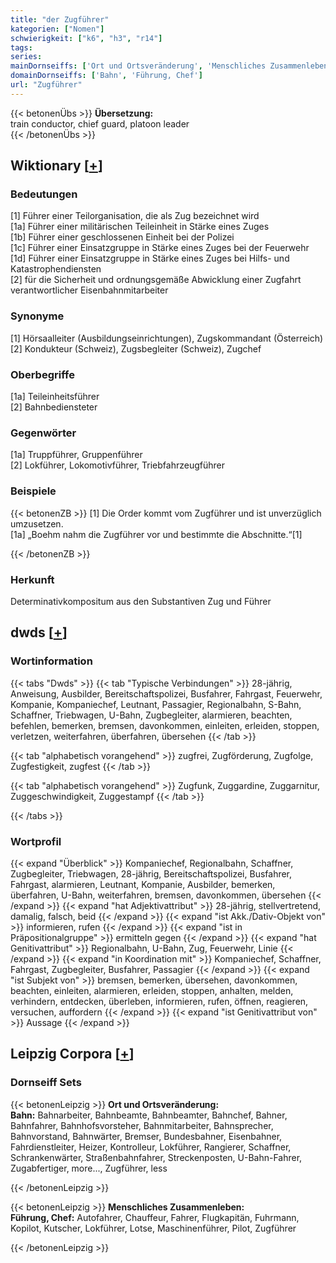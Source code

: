 ```yaml
---
title: "der Zugführer"
kategorien: ["Nomen"]
schwierigkeit: ["k6", "h3", "r14"]
tags:
series:
mainDornseiffs: ['Ort und Ortsveränderung', 'Menschliches Zusammenleben']
domainDornseiffs: ['Bahn', 'Führung, Chef']
url: "Zugführer"
---
```


{{< betonenÜbs >}}
**Übersetzung:**  
train conductor, chief guard, platoon leader  
{{< /betonenÜbs >}}

## Wiktionary [[+](https://de.wiktionary.org/wiki/Zugführer)]

### Bedeutungen
[1] Führer einer Teilorganisation, die als Zug bezeichnet wird  
[1a] Führer einer militärischen Teileinheit in Stärke eines Zuges  
[1b] Führer einer geschlossenen Einheit bei der Polizei  
[1c] Führer einer Einsatzgruppe in Stärke eines Zuges bei der Feuerwehr  
[1d] Führer einer Einsatzgruppe in Stärke eines Zuges bei Hilfs- und Katastrophendiensten  
[2] für die Sicherheit und ordnungsgemäße Abwicklung einer Zugfahrt verantwortlicher Eisenbahnmitarbeiter  

### Synonyme
[1] Hörsaalleiter (Ausbildungseinrichtungen), Zugskommandant (Österreich)  
[2] Kondukteur (Schweiz), Zugsbegleiter (Schweiz), Zugchef  

### Oberbegriffe
[1a] Teileinheitsführer  
[2] Bahnbediensteter  

### Gegenwörter
[1a] Truppführer, Gruppenführer  
[2] Lokführer, Lokomotivführer, Triebfahrzeugführer  

### Beispiele
{{< betonenZB >}}
[1] Die Order kommt vom Zugführer und ist unverzüglich umzusetzen.  
[1a] „Boehm nahm die Zugführer vor und bestimmte die Abschnitte.“[1]  

{{< /betonenZB >}}
### Herkunft
Determinativkompositum aus den Substantiven Zug und Führer  



## dwds [[+](https://www.dwds.de/wb/Zugführer)]

### Wortinformation
{{< tabs "Dwds" >}}
{{< tab "Typische Verbindungen" >}}
28-jährig, Anweisung, Ausbilder, Bereitschaftspolizei, Busfahrer, Fahrgast, Feuerwehr, Kompanie, Kompaniechef, Leutnant, Passagier, Regionalbahn, S-Bahn, Schaffner, Triebwagen, U-Bahn, Zugbegleiter, alarmieren, beachten, befehlen, bemerken, bremsen, davonkommen, einleiten, erleiden, stoppen, verletzen, weiterfahren, überfahren, übersehen
{{< /tab >}}

{{< tab "alphabetisch vorangehend" >}}
zugfrei, Zugförderung, Zugfolge, Zugfestigkeit, zugfest
{{< /tab >}}

{{< tab "alphabetisch vorangehend" >}}
Zugfunk, Zuggardine, Zuggarnitur, Zuggeschwindigkeit, Zuggestampf
{{< /tab >}}

{{< /tabs >}}

### Wortprofil
{{< expand "Überblick" >}} Kompaniechef, Regionalbahn, Schaffner, Zugbegleiter, Triebwagen, 28-jährig, Bereitschaftspolizei, Busfahrer, Fahrgast, alarmieren, Leutnant, Kompanie, Ausbilder, bemerken, überfahren, U-Bahn, weiterfahren, bremsen, davonkommen, übersehen {{< /expand >}}
{{< expand "hat Adjektivattribut" >}} 28-jährig, stellvertretend, damalig, falsch, beid {{< /expand >}}
{{< expand "ist Akk./Dativ-Objekt von" >}} informieren, rufen {{< /expand >}}
{{< expand "ist in Präpositionalgruppe" >}} ermitteln gegen {{< /expand >}}
{{< expand "hat Genitivattribut" >}} Regionalbahn, U-Bahn, Zug, Feuerwehr, Linie {{< /expand >}}
{{< expand "in Koordination mit" >}} Kompaniechef, Schaffner, Fahrgast, Zugbegleiter, Busfahrer, Passagier {{< /expand >}}
{{< expand "ist Subjekt von" >}} bremsen, bemerken, übersehen, davonkommen, beachten, einleiten, alarmieren, erleiden, stoppen, anhalten, melden, verhindern, entdecken, überleben, informieren, rufen, öffnen, reagieren, versuchen, auffordern {{< /expand >}}
{{< expand "ist Genitivattribut von" >}} Aussage {{< /expand >}}

## Leipzig Corpora [[+](https://corpora.uni-leipzig.de/en/res?word=Zugführer&corpusId=deu_newscrawl-public_2018)]

### Dornseiff Sets
{{< betonenLeipzig >}}
**Ort und Ortsveränderung:**  
**Bahn:** Bahnarbeiter, Bahnbeamte, Bahnbeamter, Bahnchef, Bahner, Bahnfahrer, Bahnhofsvorsteher, Bahnmitarbeiter, Bahnsprecher, Bahnvorstand, Bahnwärter, Bremser, Bundesbahner, Eisenbahner, Fahrdienstleiter, Heizer, Kontrolleur, Lokführer, Rangierer, Schaffner, Schrankenwärter, Straßenbahnfahrer, Streckenposten, U-Bahn-Fahrer, Zugabfertiger, more..., Zugführer, less  

{{< /betonenLeipzig >}}


{{< betonenLeipzig >}}
**Menschliches Zusammenleben:**  
**Führung, Chef:** Autofahrer, Chauffeur, Fahrer, Flugkapitän, Fuhrmann, Kopilot, Kutscher, Lokführer, Lotse, Maschinenführer, Pilot, Zugführer  

{{< /betonenLeipzig >}}
